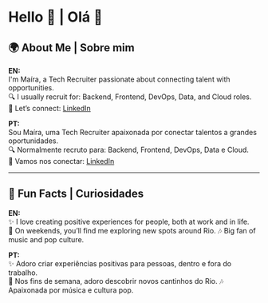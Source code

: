 # Hello 👋 | Olá 👋  

## 🌍 About Me | Sobre mim  

**EN:**  
I'm Maíra, a Tech Recruiter passionate about connecting talent with opportunities.  
🔍 I usually recruit for: Backend, Frontend, DevOps, Data, and Cloud roles.  
💌 Let’s connect: [LinkedIn](https://www.linkedin.com/in/mairasantos-/)

**PT:**  
Sou Maíra, uma Tech Recruiter apaixonada por conectar talentos a grandes oportunidades.  
🔍 Normalmente recruto para: Backend, Frontend, DevOps, Data e Cloud.  
💌 Vamos nos conectar: [LinkedIn](https://www.linkedin.com/in/mairasantos-/)

---

## 🎉 Fun Facts | Curiosidades  

**EN:**  
✨ I love creating positive experiences for people, both at work and in life.  
🌊 On weekends, you’ll find me exploring new spots around Rio. 
🎶 Big fan of music and pop culture.  

**PT:**  
✨ Adoro criar experiências positivas para pessoas, dentro e fora do trabalho.  
🌊 Nos fins de semana, adoro descobrir novos cantinhos do Rio. 
🎶 Apaixonada por música e cultura pop.  
